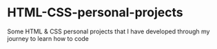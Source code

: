 # HTML-CSS-personal-projects
Some HTML &amp; CSS personal projects that I have developed through my journey to learn how to code
